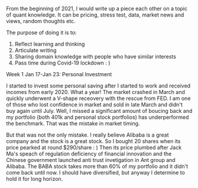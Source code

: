 From the beginning of 2021, I would write up a piece each other on a topic of quant knowledge. It can be pricing, stress test, data, market news and views, random thoughts etc.

The purpose of doing it is to:
1. Reflect learning and thinking
2. Articulate writing 
3. Sharing domain knowledge with people who have similar interests
4. Pass time during Covid-19 lockdown : )

Week 1 Jan 17-Jan 23: Personal Investment    

I started to invest some personal saving after I started to work and received incomes from early 2020. What a year! The market crashed in March and quickly underwent a V-shape receovery with the rescue from FED. I am one of those who lost confidence in market and sold in late March and didn't buy again until July. Well, I missed a significant amount of boucing back and my portfolio (both 401k and personal stock portfolios) has underperformed the benchmark. That was the mistake in market timing. 

But that was not the only mistake. I really believe Alibaba is a great company and the stock is a great stock. So I bought 20 shares when its price pearked at round $290/share : )
Then its price plumbed after Jack Ma's speach of regulation deficiency of financial innovation and the Chinese government launched anti trust invetigation in Ant group and Alibaba. The BABA stock takes more than 60% of my portfolio and it didn't come back until now. I should have diversified, but anyway I determine to hold it for long horizon.

